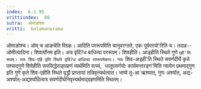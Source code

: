 ```yaml
---
index:  6.1.95
vrittiindex:  80
sutra:  ओमाङोश्च
vritti:  balamanorama 
---
```


ओमाङोश्च। ओम् च आङचेति विग्रहः। आदिति पररूपमिति चानुवरग्तते, एकः पूर्वपरयो'रिति च। तदाह--ओमीत्यादिना। शिवार्योनम इति। अत्र वृदिं?ध बाधित्वा पररूपम्। शिवहीति। आःइहीति स्थिते गुणे `एही'ति रूपम्। ततः शिव-एहि इति स्थिते वृदिं?ध बाधित्वा पररूपमेकारः। नच `शिव-अःइही'ति स्थिते सवर्णदीर्घे कृते पश्चाद्गुणे शिवेहीति रूपसिद्धेराङ्ग्रहणं व्यर्थमिति वाच्यं, `धातूपसर्गयोः कार्यमन्तरङ्ग'मिति न्यायेन प्रथमाद्गुण इति गुणे कृते शिव-एहीति स्थिते वृद्धौ प्राप्तायां तन्निवृत्त्यर्थत्वात्। भाष्ये तु-आ ऋश्यात्, गुणः अर्श्यात्, अद्य-अर्श्यात्-अद्यर्श्यादित्यत्र सवर्णदीर्घनिवृत्त्यर्थमाद्ग्रहणमिति स्थितम्। 

